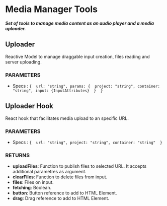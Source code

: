 # Media Manager Tools

**_Set of tools to manage media content as an audio player and a media uploader._**

## Uploader

Reactive Model to manage draggable input creation, files reading and server uploading.

### PARAMETERS

- Specs : `{  url: "string", params: {  project: "string", container: "string", input: {InputAttributes}  }  }`

## Uploader Hook

React hook that facilitates media upload to an specific URL.

### PARAMETERS

- Specs : `{  url: "string", project: "string", container: "string"  }`

### RETURNS

- **uploadFiles**: Function to publish files to selected URL. It accepts additional parametres as argument.
- **clearFiles**: Function to delete files from input.
- **files**: Files on input.
- **fetching**: Boolean.
- **button**: Button reference to add to HTML Element.
- **drag**: Drag reference to add to HTML Element.
